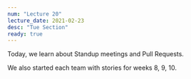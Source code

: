 ```yaml
---
num: "Lecture 20"
lecture_date: 2021-02-23
desc: "Tue Section"
ready: true
---
```


Today, we learn about Standup meetings and Pull Requests.

We also started each team with stories for weeks 8, 9, 10.

